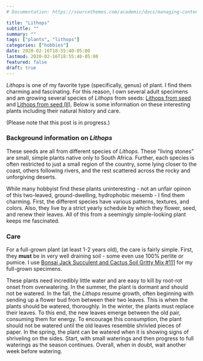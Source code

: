 ```yaml
---
# Documentation: https://sourcethemes.com/academic/docs/managing-content/

title: "Lithops"
subtitle: ""
summary: ""
tags: ["plants", "lithops"]
categories: ["hobbies"]
date: 2020-02-16T18:55:40-05:00
lastmod: 2020-02-16T18:55:40-05:00
featured: false
draft: true
---
```


*Lithops* is one of my favorite type (specifically, genus) of plant.
I find them charming and fascinating.
For this reason, I own several adult specimens and am growing several species of *Lithops* from seeds: [Lithops from seed]() and [Lithops from seed (II)]().
Below is some information on these interesting plants including their natural history and care.

(Please note that this post is in progress.)

### Background information on *Lithops*

These seeds are all from different species of *Lithops*.
These "living stones" are small, simple plants native only to South Africa.
Further, each species is often restricted to just a small region of the country, some lying closer to the coast, others following rivers, and the rest scattered across the rocky and unforgiving deserts.

While many hobbyist find these plants uninteresting - not an unfair opinon of this two-leaved, ground-dwelling, hydrophobic mesemb - I find them charming.
First, the different species have various patterns, textures, and colors.
Also, they live by a strict yearly schedule by which they flower, seed, and renew their leaves.
All of this from a seemingly simple-looking plant keeps me fascinated.

### Care

For a full-grown plant (at least 1-2 years old), the care is fairly simple.
First, they **must** be in very well draining soil - some even use 100% perlite or pumice.
I use [Bonsai Jack Succulent and Cactus Soil Gritty Mix #111](https://www.bonsaijack.com/shop/premixed-bonsai-soil/succulent-soil/2-quarts-succulent-and-cactus-soil-mix/) for my full-grown specimens.

These plants need incredibly little water and are easy to kill by root-rot onset from overwatering.
In the summer, the plant is dormant and should not be watered.
In the fall, the *Lithops* resume growth, often beginning with sending up a flower bud from between their two leaves.
This is when the plants should be watered, thoroughly.
In the winter, the plants must replace their leaves.
To this end, the new leaves emerge between the old pair, consuming them for energy.
To encourage this consumption, the plant should not be watered until the old leaves resemble shrivled pieces of paper.
In the spring, the plant can be watered when it is showing signs of shriveling on the sides.
Start, with small waterings and then progress to full waterings as the season continues.
Overall, when in doubt, wait another week before watering.
